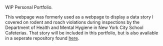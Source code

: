 WIP Personal Portfolio. 

This webpage was formerly used as a webpage to display a data story I covered on rodent and roach violations during inspections by the Department of Health and Mental Hygiene in New York City School Cafeterias. That story will be included in this portfolio, but is also available in a seperate repository found [here](urhttps://github.com/dpt82/Rodent-Violations-at-NYC-Schools-Cafeteriasl).
